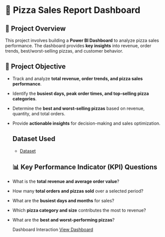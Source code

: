 #  🍕 Pizza Sales Report Dashboard  

## 📌 Project Overview  
This project involves building a **Power BI Dashboard** to analyze pizza sales performance. The dashboard provides **key insights** into revenue, order trends, best/worst-selling pizzas, and customer behavior.  

## 🎯 Project Objective  
- Track and analyze **total revenue, order trends, and pizza sales performance**.  
- Identify the **busiest days, peak order times, and top-selling pizza categories**.  
- Determine the **best and worst-selling pizzas** based on revenue, quantity, and total orders.  
- Provide **actionable insights** for decision-making and sales optimization.

  ## Dataset Used
  - <a href="https://github.com/ashishkmr0205/Pizza-Sales-Report-Dashboard/blob/main/pizza_sales_excel_file.xlsx">Dataset</a>

  ## 📊 Key Performance Indicator (KPI) Questions  
- What is the **total revenue and average order value**?  
- How many **total orders and pizzas sold** over a selected period?  
- What are the **busiest days and months** for sales?  
- Which **pizza category and size** contributes the most to revenue?  
- What are the **best and worst-performing pizzas**?

  Dashboard Interaction <a href="https://github.com/ashishkmr0205/Pizza-Sales-Report-Dashboard/blob/main/pizza_sale_project.pbix">View Dashboard</a>


